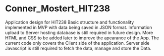 # Conner_Mostert_HIT238
 Application design for HIT238
Basic structure and functionality implemented in MVP with data being saved in JSON format. Information upload to Server hosting database is still required in future design. More HTML and CSS to be added later to improve the apearance of the App. 
The current code only covers the Client side of the application. Server side Javascript is still required to fetch the data, manage and store the Data.
